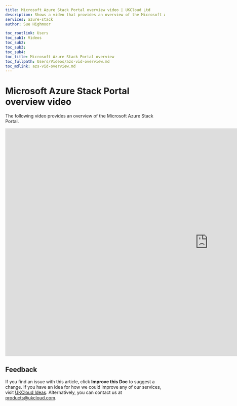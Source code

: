 ```yaml
---
title: Microsoft Azure Stack Portal overview video | UKCloud Ltd
description: Shows a video that provides an overview of the Microsoft Azure Stack portal
services: azure-stack
author: Sue Highmoor

toc_rootlink: Users
toc_sub1: Videos
toc_sub2:
toc_sub3:
toc_sub4:
toc_title: Microsoft Azure Stack Portal overview
toc_fullpath: Users/Videos/azs-vid-overview.md
toc_mdlink: azs-vid-overview.md
---
```


# Microsoft Azure Stack Portal overview video

The following video provides an overview of the Microsoft Azure Stack Portal.

<iframe src="https://player.vimeo.com/video/305064724?color=34d9c3" width="1280" height="720" frameborder="0" webkitallowfullscreen mozallowfullscreen allowfullscreen></iframe>

## Feedback

If you find an issue with this article, click **Improve this Doc** to suggest a change. If you have an idea for how we could improve any of our services, visit [UKCloud Ideas](https://ideas.ukcloud.com). Alternatively, you can contact us at <products@ukcloud.com>.